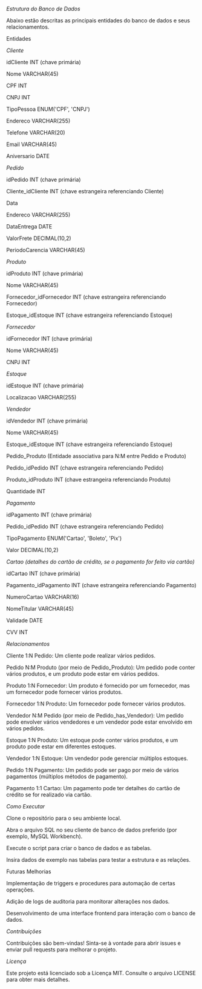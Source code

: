 *Estrutura do Banco de Dados*

Abaixo estão descritas as principais entidades do banco de dados e seus relacionamentos.

Entidades

*Cliente*

idCliente INT (chave primária)

Nome VARCHAR(45)

CPF INT

CNPJ INT

TipoPessoa ENUM('CPF', 'CNPJ')

Endereco VARCHAR(255)

Telefone VARCHAR(20)

Email VARCHAR(45)

Aniversario DATE

*Pedido*

idPedido INT (chave primária)

Cliente_idCliente INT (chave estrangeira referenciando Cliente)

Data 

Endereco VARCHAR(255)

DataEntrega DATE

ValorFrete DECIMAL(10,2)

PeriodoCarencia VARCHAR(45)

*Produto*

idProduto INT (chave primária)

Nome VARCHAR(45)

Fornecedor_idFornecedor INT (chave estrangeira referenciando Fornecedor)

Estoque_idEstoque INT (chave estrangeira referenciando Estoque)

*Fornecedor*

idFornecedor INT (chave primária)

Nome VARCHAR(45)

CNPJ INT

*Estoque*

idEstoque INT (chave primária)

Localizacao VARCHAR(255)

*Vendedor*

idVendedor INT (chave primária)

Nome VARCHAR(45)

Estoque_idEstoque INT (chave estrangeira referenciando Estoque)

Pedido_Produto (Entidade associativa para N:M entre Pedido e Produto)

Pedido_idPedido INT (chave estrangeira referenciando Pedido)

Produto_idProduto INT (chave estrangeira referenciando Produto)

Quantidade INT

*Pagamento*

idPagamento INT (chave primária)

Pedido_idPedido INT (chave estrangeira referenciando Pedido)

TipoPagamento ENUM('Cartao', 'Boleto', 'Pix')

Valor DECIMAL(10,2)

*Cartao (detalhes do cartão de crédito, se o pagamento for feito via cartão)*

idCartao INT (chave primária)

Pagamento_idPagamento INT (chave estrangeira referenciando Pagamento)

NumeroCartao VARCHAR(16)

NomeTitular VARCHAR(45)

Validade DATE

CVV INT

*Relacionamentos*

Cliente 1:N Pedido: Um cliente pode realizar vários pedidos.

Pedido N:M Produto (por meio de Pedido_Produto): Um pedido pode conter vários produtos, e um produto pode estar em vários pedidos.

Produto 1:N Fornecedor: Um produto é fornecido por um fornecedor, mas um fornecedor pode fornecer vários produtos.

Fornecedor 1:N Produto: Um fornecedor pode fornecer vários produtos.

Vendedor N:M Pedido (por meio de Pedido_has_Vendedor): Um pedido pode envolver vários vendedores e um vendedor pode estar envolvido em vários pedidos.

Estoque 1:N Produto: Um estoque pode conter vários produtos, e um produto pode estar em diferentes estoques.

Vendedor 1:N Estoque: Um vendedor pode gerenciar múltiplos estoques.

Pedido 1:N Pagamento: Um pedido pode ser pago por meio de vários pagamentos (múltiplos métodos de pagamento).

Pagamento 1:1 Cartao: Um pagamento pode ter detalhes do cartão de crédito se for realizado via cartão.

*Como Executar*

Clone o repositório para o seu ambiente local.

Abra o arquivo SQL no seu cliente de banco de dados preferido (por exemplo, MySQL Workbench).

Execute o script para criar o banco de dados e as tabelas.

Insira dados de exemplo nas tabelas para testar a estrutura e as relações.

Futuras Melhorias

Implementação de triggers e procedures para automação de certas operações.

Adição de logs de auditoria para monitorar alterações nos dados.

Desenvolvimento de uma interface frontend para interação com o banco de dados.

*Contribuições*

Contribuições são bem-vindas! Sinta-se à vontade para abrir issues e enviar pull requests para melhorar o projeto.

*Licença*

Este projeto está licenciado sob a Licença MIT. Consulte o arquivo LICENSE para obter mais detalhes.
